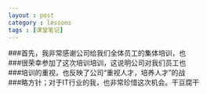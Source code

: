 ```yaml
---
layout : post
category : lessons
tags : [课堂笔记]
--- 
```

###首先，我非常感谢公司给我们全体员工的集体培训，也   
###很荣幸参加了这次培训培训，这说明公司对我们员工也   
###培训的重视，也反映了公司“重视人才，培养人才”的战   
###略方针；对于IT行业的我，也非常珍惜这次机会。干豆腐干   
